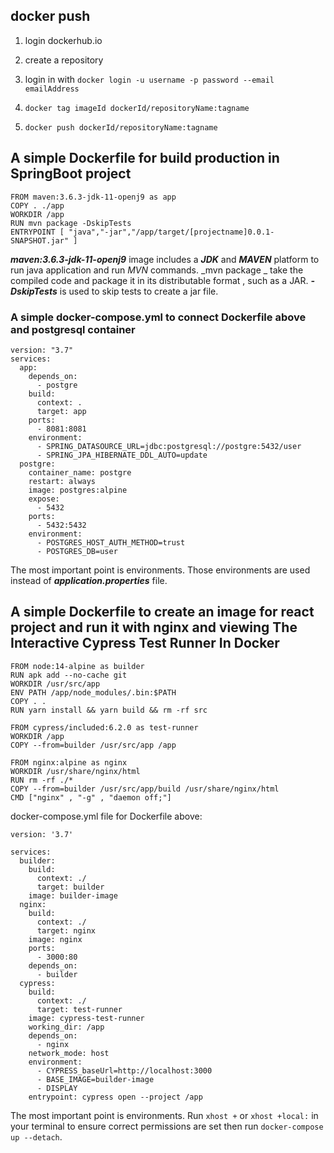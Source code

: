 ## docker push
1) login dockerhub.io
   

2) create a repository
  
 
3) login in  with `docker login -u username -p password --email emailAddress`


3) `docker tag imageId dockerId/repositoryName:tagname`
   

4) `docker push dockerId/repositoryName:tagname`

## A simple Dockerfile for build production in SpringBoot project
```
FROM maven:3.6.3-jdk-11-openj9 as app
COPY . ./app
WORKDIR /app
RUN mvn package -DskipTests
ENTRYPOINT [ "java","-jar","/app/target/[projectname]0.0.1-SNAPSHOT.jar" ]
```

_**maven:3.6.3-jdk-11-openj9**_ image includes a _**JDK**_ and _**MAVEN**_ platform to run java application and run _MVN_ commands.
_mvn package _ take the compiled code and package it in its distributable format , such as a JAR.
_**-DskipTests**_ is used to skip tests to create a jar file.

### A simple docker-compose.yml to connect Dockerfile above and postgresql container
```
version: "3.7"
services:
  app:
    depends_on:
      - postgre
    build:
      context: .
      target: app
    ports:
      - 8081:8081
    environment:
      - SPRING_DATASOURCE_URL=jdbc:postgresql://postgre:5432/user
      - SPRING_JPA_HIBERNATE_DDL_AUTO=update
  postgre:
    container_name: postgre
    restart: always
    image: postgres:alpine
    expose:
      - 5432
    ports:
      - 5432:5432
    environment:
      - POSTGRES_HOST_AUTH_METHOD=trust
      - POSTGRES_DB=user
```

The most important point is environments. Those environments are used instead of _**application.properties**_ file.

## A simple Dockerfile to create an image for react project and run it with nginx and viewing The Interactive Cypress Test Runner In Docker
```
FROM node:14-alpine as builder
RUN apk add --no-cache git
WORKDIR /usr/src/app
ENV PATH /app/node_modules/.bin:$PATH
COPY . .
RUN yarn install && yarn build && rm -rf src

FROM cypress/included:6.2.0 as test-runner
WORKDIR /app
COPY --from=builder /usr/src/app /app

FROM nginx:alpine as nginx
WORKDIR /usr/share/nginx/html
RUN rm -rf ./*
COPY --from=builder /usr/src/app/build /usr/share/nginx/html
CMD ["nginx" , "-g" , "daemon off;"]
```

docker-compose.yml file for Dockerfile above:
```
version: '3.7'

services:
  builder:
    build:
      context: ./
      target: builder
    image: builder-image
  nginx:
    build:
      context: ./
      target: nginx
    image: nginx
    ports:
      - 3000:80
    depends_on:
      - builder
  cypress:
    build:
      context: ./
      target: test-runner
    image: cypress-test-runner
    working_dir: /app
    depends_on:
      - nginx
    network_mode: host
    environment:
      - CYPRESS_baseUrl=http://localhost:3000
      - BASE_IMAGE=builder-image
      - DISPLAY
    entrypoint: cypress open --project /app
```


The most important point is environments.
Run `xhost +` or  `xhost +local:` in your terminal to ensure correct permissions are set
then run `docker-compose up --detach`.
